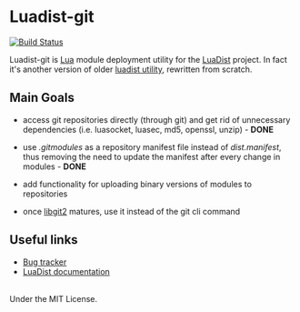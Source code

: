 Luadist-git
===========

[![Build Status](https://secure.travis-ci.org/LuaDist/luadist-git.png?branch=master)](http://travis-ci.org/LuaDist/luadist-git)

Luadist-git is [Lua](http://lua.org) module deployment utility for the [LuaDist](https://github.com/LuaDist) project. In fact it's another version of older [luadist utility](https://github.com/LuaDist/luadist), rewritten from scratch.

Main Goals
----------

 * access git repositories directly (through git) and get rid of unnecessary
   dependencies (i.e. luasocket, luasec, md5, openssl, unzip) - **DONE**

 * use _.gitmodules_ as a repository manifest file instead of _dist.manifest_,
   thus removing the need to update the manifest after every change in modules  - **DONE**

 * add functionality for uploading binary versions of modules to repositories

 * once [libgit2](https://github.com/libgit2/libgit2) matures, use it instead of the git cli command


Useful links
----------
* [Bug tracker](https://github.com/LuaDist/luadist-git/issues)
* [LuaDist documentation](https://github.com/LuaDist/Repository/wiki)

<br>
Under the MIT License.

